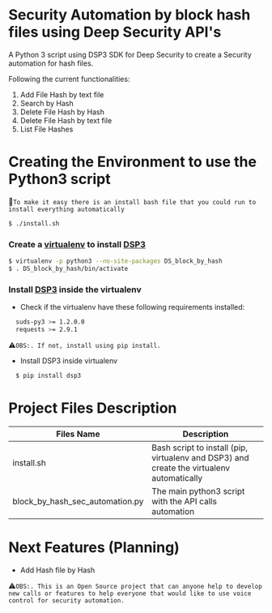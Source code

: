 Security Automation by block hash files using Deep Security API's
===

A Python 3 script using DSP3 SDK for Deep Security to create a Security automation for hash files.

Following the current functionalities:
1. Add File Hash by text file
2. Search by Hash
3. Delete File Hash by Hash
4. Delete File Hash by text file
5. List File Hashes


# Creating the Environment to use the Python3 script

:rotating_light:`To make it easy there is an install bash file that you could run to install everything automatically`

```sh
$ ./install.sh
```

### Create a [virtualenv] to install [DSP3]

```sh
$ virtualenv -p python3 --no-site-packages DS_block_by_hash
$ . DS_block_by_hash/bin/activate
```

### Install [DSP3] inside the virtualenv

* Check if the virtualenv have these following requirements installed:
```sh
  suds-py3 >= 1.2.0.0
  requests >= 2.9.1
```
:warning:`OBS:. If not, install using pip install.`

* Install DSP3 inside virtualenv

```sh
  $ pip install dsp3
```

# Project Files Description

| Files Name | Description |
| ------ | ------ |
| install.sh | Bash script to install (pip, virtualenv and DSP3) and create the virtualenv automatically|
| block_by_hash_sec_automation.py | The main python3 script with the API calls automation|


# Next Features (Planning)
  * Add Hash file by Hash
  
:warning:`OBS:. This is an Open Source project that can anyone help to develop new calls or features to help everyone that would like to use voice control for security automation.`

[//]: # (External Links)
[virtualenv]:https://virtualenv.pypa.io/en/stable/
[DSP3]:http://dsp3.readthedocs.io/en/latest/

